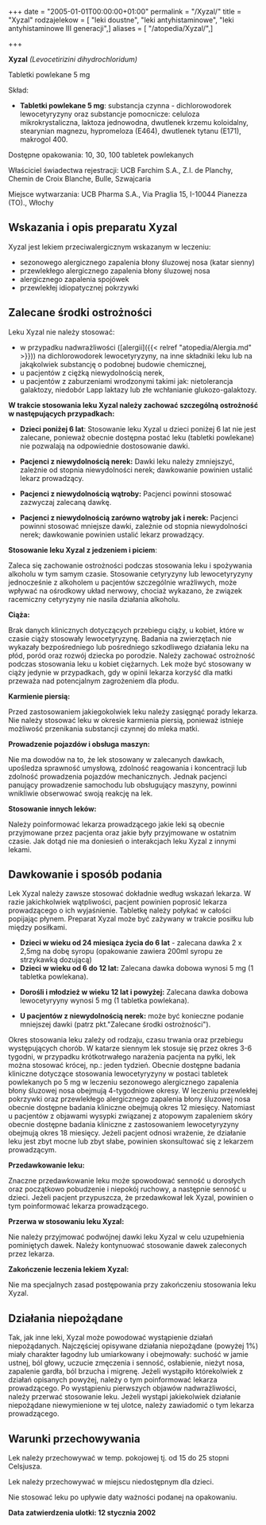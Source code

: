 +++
date = "2005-01-01T00:00:00+01:00"
permalink = "/Xyzal/"
title = "Xyzal"
rodzajelekow = [ "leki doustne", "leki antyhistaminowe", "leki antyhistaminowe III generacji",]
aliases = [ "/atopedia/Xyzal/",]

+++

**Xyzal**
*(Levocetirizini dihydrochloridum)*

Tabletki powlekane 5 mg

Skład:

-   **Tabletki powlekane 5 mg**: substancja czynna - dichlorowodorek lewocetyryzyny oraz substancje pomocnicze: celuloza mikrokrystaliczna, laktoza jednowodna, dwutlenek krzemu koloidalny, stearynian magnezu, hypromeloza (E464), dwutlenek tytanu (E171), makrogol 400.

Dostępne opakowania: 10, 30, 100 tabletek powlekanych

Właściciel świadectwa rejestracji: UCB Farchim S.A., Z.I. de Planchy, Chemin de Croix Blanche, Bulle, Szwajcaria

Miejsce wytwarzania: UCB Pharma S.A., Via Praglia 15, I-10044 Pianezza (TO)., Włochy

Wskazania i opis preparatu Xyzal
--------------------------------

Xyzal jest lekiem przeciwalergicznym wskazanym w leczeniu:

-   sezonowego alergicznego zapalenia błony śluzowej nosa (katar sienny)
-   przewlekłego alergicznego zapalenia błony śluzowej nosa
-   alergicznego zapalenia spojówek
-   przewlekłej idiopatycznej pokrzywki

Zalecane środki ostrożności
---------------------------

Leku Xyzal nie należy stosować:

-   w przypadku nadwrażliwości ([alergii]({{< relref "atopedia/Alergia.md" >}})) na dichlorowodorek lewocetyryzyny, na inne składniki leku lub na jakąkolwiek substancję o podobnej budowie chemicznej,
-   u pacjentów z ciężką niewydolnością nerek,
-   u pacjentów z zaburzeniami wrodzonymi takimi jak: nietolerancja galaktozy, niedobór Lapp laktazy lub złe wchłanianie glukozo-galaktozy.

**W trakcie stosowania leku Xyzal należy zachować szczególną ostrożność w następujących przypadkach:**

-   **Dzieci poniżej 6 lat**: Stosowanie leku Xyzal u dzieci poniżej 6 lat nie jest zalecane, ponieważ obecnie dostępna postać leku (tabletki powlekane) nie pozwalają na odpowiednie dostosowanie dawki.

<!-- -->

-   **Pacjenci z niewydolnością nerek:** Dawki leku należy zmniejszyć, zależnie od stopnia niewydolności nerek; dawkowanie powinien ustalić lekarz prowadzący.

<!-- -->

-   **Pacjenci z niewydolnością wątroby:** Pacjenci powinni stosować zazwyczaj zalecaną dawkę.

<!-- -->

-   **Pacjenci z niewydolnością zarówno wątroby jak i nerek:** Pacjenci powinni stosować mniejsze dawki, zależnie od stopnia niewydolności nerek; dawkowanie powinien ustalić lekarz prowadzący.

**Stosowanie leku Xyzal z jedzeniem i piciem**:

Zaleca się zachowanie ostrożności podczas stosowania leku i spożywania alkoholu w tym samym czasie. Stosowanie cetyryzyny lub lewocetyryzyny jednocześnie z alkoholem u pacjentów szczególnie wrażliwych, może wpływać na ośrodkowy układ nerwowy, chociaż wykazano, że związek racemiczny cetyryzyny nie nasila działania alkoholu.

**Ciąża:**

Brak danych klinicznych dotyczących przebiegu ciąży, u kobiet, które w czasie ciąży stosowały lewocetyryzynę. Badania na zwierzętach nie wykazały bezpośredniego lub pośredniego szkodliwego działania leku na płód, poród oraz rozwój dziecka po porodzie. Należy zachować ostrożność podczas stosowania leku u kobiet ciężarnych. Lek może być stosowany w ciąży jedynie w przypadkach, gdy w opinii lekarza korzyść dla matki przeważa nad potencjalnym zagrożeniem dla płodu.

**Karmienie piersią:**

Przed zastosowaniem jakiegokolwiek leku należy zasięgnąć porady lekarza. Nie należy stosować leku w okresie karmienia piersią, ponieważ istnieje możliwość przenikania substancji czynnej do mleka matki.

**Prowadzenie pojazdów i obsługa maszyn:**

Nie ma dowodów na to, że lek stosowany w zalecanych dawkach, upośledza sprawność umysłową, zdolność reagowania i koncentracji lub zdolność prowadzenia pojazdów mechanicznych. Jednak pacjenci panujący prowadzenie samochodu lub obsługujący maszyny, powinni wnikliwie obserwować swoją reakcję na lek.

**Stosowanie innych leków:**

Należy poinformować lekarza prowadzącego jakie leki są obecnie przyjmowane przez pacjenta oraz jakie były przyjmowane w ostatnim czasie. Jak dotąd nie ma doniesień o interakcjach leku Xyzal z innymi lekami.

Dawkowanie i sposób podania
---------------------------

Lek Xyzal należy zawsze stosować dokładnie według wskazań lekarza. W razie jakichkolwiek wątpliwości, pacjent powinien poprosić lekarza prowadzącego o ich wyjaśnienie. Tabletkę należy połykać w całości popijając płynem. Preparat Xyzal może być zażywany w trakcie posiłku lub między posiłkami.

-   **Dzieci w wieku od 24 miesiąca życia do 6 lat** - zalecana dawka 2 x 2,5mg na dobę syropu (opakowanie zawiera 200ml syropu ze strzykawką dozującą)
-   **Dzieci w wieku od 6 do 12 lat:** Zalecana dawka dobowa wynosi 5 mg (1 tabletka powlekana).

<!-- -->

-   **Dorośli i młodzież w wieku 12 lat i powyżej:** Zalecana dawka dobowa lewocetyryyny wynosi 5 mg (1 tabletka powlekana).

<!-- -->

-   **U pacjentów z niewydolnością nerek:** może być konieczne podanie mniejszej dawki (patrz pkt."Zalecane środki ostrożności").

Okres stosowania leku zależy od rodzaju, czasu trwania oraz przebiegu występujących chorób. W katarze siennym lek stosuje się przez okres 3-6 tygodni, w przypadku krótkotrwałego narażenia pacjenta na pyłki, lek można stosować krócej, np.: jeden tydzień. Obecnie dostępne badania kliniczne dotyczące stosowania lewocetyryzyny w postaci tabletek powlekanych po 5 mg w leczeniu sezonowego alergicznego zapalenia błony śluzowej nosa obejmują 4-tygodniowe okresy. W leczeniu przewlekłej pokrzywki oraz przewlekłego alergicznego zapalenia błony śluzowej nosa obecnie dostępne badania kliniczne obejmują okres 12 miesięcy. Natomiast u pacjentów z objawami wysypki związanej z atopowym zapaleniem skóry obecnie dostępne badania kliniczne z zastosowaniem lewocetyryzyny obejmują okres 18 miesięcy. Jeżeli pacjent odnosi wrażenie, że działanie leku jest zbyt mocne lub zbyt słabe, powinien skonsultować się z lekarzem prowadzącym.

**Przedawkowanie leku:**

Znaczne przedawkowanie leku może spowodować senność u dorosłych oraz początkowo pobudzenie i niepokój ruchowy, a następnie senność u dzieci. Jeżeli pacjent przypuszcza, że przedawkował lek Xyzal, powinien o tym poinformować lekarza prowadzącego.

**Przerwa w stosowaniu leku Xyzal:**

Nie należy przyjmować podwójnej dawki leku Xyzal w celu uzupełnienia pominiętych dawek. Należy kontynuować stosowanie dawek zaleconych przez lekarza.

**Zakończenie leczenia lekiem Xyzal:**

Nie ma specjalnych zasad postępowania przy zakończeniu stosowania leku Xyzal.

Działania niepożądane
---------------------

Tak, jak inne leki, Xyzal może powodować wystąpienie działań niepożądanych. Najczęściej opisywane działania niepożądane (powyżej 1%) miały charakter łagodny lub umiarkowany i obejmowały: suchość w jamie ustnej, ból głowy, uczucie zmęczenia i senność, osłabienie, nieżyt nosa, zapalenie gardła, ból brzucha i migrenę. Jeżeli wystąpiło którekolwiek z działań opisanych powyżej, należy o tym poinformować lekarza prowadzącego. Po wystąpieniu pierwszych objawów nadwrażliwości, należy przerwać stosowanie leku. Jeżeli wystąpi jakiekolwiek działanie niepożądane niewymienione w tej ulotce, należy zawiadomić o tym lekarza prowadzącego.

Warunki przechowywania
----------------------

Lek należy przechowywać w temp. pokojowej tj. od 15 do 25 stopni Celsjusza.

Lek należy przechowywać w miejscu niedostępnym dla dzieci.

Nie stosować leku po upływie daty ważności podanej na opakowaniu.

**Data zatwierdzenia ulotki: 12 stycznia 2002**
